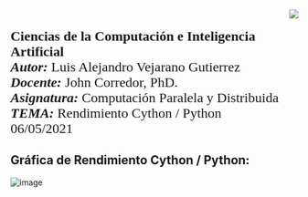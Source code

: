 <div> 
<img src="https://res-5.cloudinary.com/crunchbase-production/image/upload/c_lpad,h_256,w_256,f_auto,q_auto:eco/v1455514364/pim02bzqvgz0hibsra41.png" align="right"><br><br><FONT FACE="times new roman" SIZE=5>
<b> Ciencias de la Computación e Inteligencia Artificial </b>
<br>
<i><b>Autor:</b></i> Luis Alejandro Vejarano Gutierrez 
<br>
<i><b>Docente:</b></i> John Corredor, PhD.
<br>
<i><b>Asignatura:</b></i> Computación Paralela y Distribuida
<br>
<i><b>TEMA:</b></i> Rendimiento Cython / Python
<br>
06/05/2021
<br>
</FONT>
</div>

## Gráfica de Rendimiento Cython / Python:
![image](https://user-images.githubusercontent.com/45238389/117299695-717aa300-ae3e-11eb-8850-c5c0cc99e367.png)
